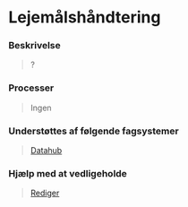 # Lejemålshåndtering

### Beskrivelse

> ?

### Processer

> Ingen

### Understøttes af følgende fagsystemer

> [Datahub](/Fagsystemer/Datahub/)

### Hjælp med at vedligeholde

> [Rediger](https://github.com/FMDatahub/Portal/blob/main/docs/Moduler/Portefoljestyring/Lejemaalshaandtering.md)

